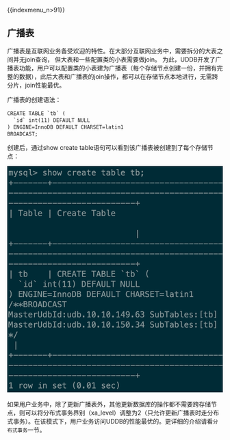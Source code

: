 {{indexmenu_n>91}}

## 广播表

广播表是互联网业务备受欢迎的特性。在大部分互联网业务中，需要拆分的大表之间并无join查询， 但大表和一些配置类的小表需要做join。
为此，UDDB开发了广播表功能，用户可以配置类的小表建为广播表（每个存储节点创建一份，并拥有完整的数据），此后大表和广播表的join操作，都可以在存储节点本地进行，无需跨分片，join性能最优。

广播表的创建语法：
```
CREATE TABLE `tb` (
  `id` int(11) DEFAULT NULL
) ENGINE=InnoDB DEFAULT CHARSET=latin1
BROADCAST;
```
创建后，通过show create table语句可以看到该广播表被创建到了每个存储节点：

![image](/images/uddb0330.png)

如果用户业务中，除了更新广播表外，其他更新数据库的操作都不需要跨存储节点，则可以将分布式事务界别（xa_level）调整为2（只允许更新广播表时走分布式事务）。在该模式下，用户业务访问UDDB的性能最优的。更详细的介绍请看`分布式事务`一节。
